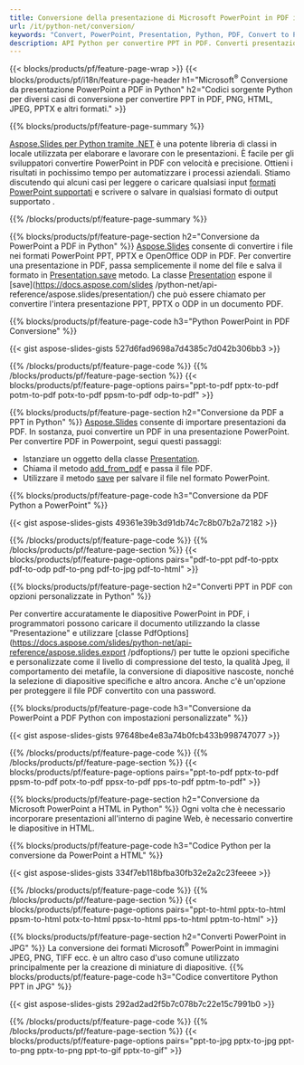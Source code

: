 ```yaml
---
title: Conversione della presentazione di Microsoft PowerPoint in PDF in Python
url: /it/python-net/conversion/
keywords: "Convert, PowerPoint, Presentation, Python, PDF, Convert to PDF, PPT to PDF"
description: API Python per convertire PPT in PDF. Converti presentazioni in JPG, PNG e altri formati in Python.
---
```


{{< blocks/products/pf/feature-page-wrap >}}
{{< blocks/products/pf/i18n/feature-page-header h1="Microsoft<sup>®</sup> Conversione da presentazione PowerPoint a PDF in Python" h2="Codici sorgente Python per diversi casi di conversione per convertire PPT in PDF, PNG, HTML, JPEG, PPTX e altri formati." >}}

{{% blocks/products/pf/feature-page-summary %}}

[Aspose.Slides per Python tramite .NET](https://products.aspose.com/slides/it/python-net/) è una potente libreria di classi in locale utilizzata per elaborare e lavorare con le presentazioni. È facile per gli sviluppatori convertire PowerPoint in PDF con velocità e precisione. Ottieni i risultati in pochissimo tempo per automatizzare i processi aziendali. Stiamo discutendo qui alcuni casi per leggere o caricare qualsiasi input [formati PowerPoint supportati](https://docs.aspose.com/slides/python-net/supported-file-formats/) e scrivere o salvare in qualsiasi formato di output supportato . 

{{% /blocks/products/pf/feature-page-summary  %}}

{{% blocks/products/pf/feature-page-section  h2="Conversione da PowerPoint a PDF in Python" %}}
[Aspose.Slides](https://products.aspose.com/slides/it/python-net/) consente di convertire i file nei formati PowerPoint PPT, PPTX e OpenOffice ODP in PDF. Per convertire una presentazione in PDF, passa semplicemente il nome del file e salva il formato in [Presentation.save](https://docs.aspose.com/slides/python-net/api-reference/aspose.slides/presentation/) metodo. La classe [Presentation](https://docs.aspose.com/slides/python-net/api-reference/aspose.slides/presentation/) espone il [save](https://docs.aspose.com/slides /python-net/api-reference/aspose.slides/presentation/) che può essere chiamato per convertire l'intera presentazione PPT, PPTX o ODP in un documento PDF.

{{% blocks/products/pf/feature-page-code h3="Python PowerPoint in PDF Conversione" %}}

{{< gist aspose-slides-gists 527d6fad9698a7d4385c7d042b306bb3 >}}

{{% /blocks/products/pf/feature-page-code  %}}
{{% /blocks/products/pf/feature-page-section %}}
{{< blocks/products/pf/feature-page-options pairs="ppt-to-pdf pptx-to-pdf potm-to-pdf potx-to-pdf ppsm-to-pdf odp-to-pdf" >}}

{{% blocks/products/pf/feature-page-section  h2="Conversione da PDF a PPT in Python" %}}
[Aspose.Slides](https://products.aspose.com/slides/it/python-net/) consente di importare presentazioni da PDF. In sostanza, puoi convertire un PDF in una presentazione PowerPoint. Per convertire PDF in Powerpoint, segui questi passaggi:
- Istanziare un oggetto della classe [Presentation](https://docs.aspose.com/slides/python-net/api-reference/aspose.slides/presentation/).
- Chiama il metodo [add_from_pdf](https://docs.aspose.com/slides/python-net/api-reference/aspose.slides/slidecollection/) e passa il file PDF.
- Utilizzare il metodo [save](https://docs.aspose.com/slides/python-net/api-reference/aspose.slides/presentation/) per salvare il file nel formato PowerPoint.

{{% blocks/products/pf/feature-page-code h3="Conversione da PDF Python a PowerPoint" %}}

{{< gist aspose-slides-gists 49361e39b3d91db74c7c8b07b2a72182 >}}

{{% /blocks/products/pf/feature-page-code  %}}
{{% /blocks/products/pf/feature-page-section %}}
{{< blocks/products/pf/feature-page-options pairs="pdf-to-ppt pdf-to-pptx pdf-to-odp pdf-to-png pdf-to-jpg pdf-to-html" >}}

{{% blocks/products/pf/feature-page-section  h2="Converti PPT in PDF con opzioni personalizzate in Python" %}}

Per convertire accuratamente le diapositive PowerPoint in PDF, i programmatori possono caricare il documento utilizzando la classe "Presentazione" e utilizzare [classe PdfOptions](https://docs.aspose.com/slides/python-net/api-reference/aspose.slides.export /pdfoptions/) per tutte le opzioni specifiche e personalizzate come il livello di compressione del testo, la qualità Jpeg, il comportamento dei metafile, la conversione di diapositive nascoste, nonché la selezione di diapositive specifiche e altro ancora. Anche c'è un'opzione per proteggere il file PDF convertito con una password.

{{% blocks/products/pf/feature-page-code h3="Conversione da PowerPoint a PDF Python con impostazioni personalizzate" %}}

{{< gist aspose-slides-gists 97648be4e83a74b0fcb433b998747077 >}}

{{% /blocks/products/pf/feature-page-code  %}}
{{% /blocks/products/pf/feature-page-section %}}
{{< blocks/products/pf/feature-page-options pairs="ppt-to-pdf pptx-to-pdf ppsm-to-pdf potx-to-pdf ppsx-to-pdf pps-to-pdf pptm-to-pdf" >}}

{{% blocks/products/pf/feature-page-section  h2="Conversione da Microsoft PowerPoint a HTML in Python" %}}
Ogni volta che è necessario incorporare presentazioni all'interno di pagine Web, è necessario convertire le diapositive in HTML.

{{% blocks/products/pf/feature-page-code h3="Codice Python per la conversione da PowerPoint a HTML" %}}

{{< gist aspose-slides-gists 334f7eb118bfba30fb32e2a2c23feeee >}}

{{% /blocks/products/pf/feature-page-code %}}
{{% /blocks/products/pf/feature-page-section %}}
{{< blocks/products/pf/feature-page-options pairs="ppt-to-html pptx-to-html ppsm-to-html potx-to-html ppsx-to-html pps-to-html pptm-to-html" >}}

{{% blocks/products/pf/feature-page-section  h2="Converti PowerPoint in JPG" %}}
La conversione dei formati Microsoft<sup>®</sup> PowerPoint in immagini JPEG, PNG, TIFF ecc. è un altro caso d'uso comune utilizzato principalmente per la creazione di miniature di diapositive. 
{{% blocks/products/pf/feature-page-code h3="Codice convertitore Python PPT in JPG" %}}

{{< gist aspose-slides-gists 292ad2ad2f5b7c078b7c22e15c7991b0 >}}

{{% /blocks/products/pf/feature-page-code %}}
{{% /blocks/products/pf/feature-page-section %}}
{{< blocks/products/pf/feature-page-options pairs="ppt-to-jpg pptx-to-jpg ppt-to-png pptx-to-png ppt-to-gif pptx-to-gif" >}}